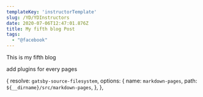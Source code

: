 ```yaml
---
templateKey: 'instructorTemplate'
slug: /YD/YDInstructors
date: 2020-07-06T12:47:01.876Z
title: My fifth blog Post
tags:
  - "@facebook"
---
```

This is my fifth blog

add plugins for every pages

{
      resolve: `gatsby-source-filesystem`,
      options: {
        name: `markdown-pages`,
        path: `${__dirname}/src/markdown-pages`,
      },
    },